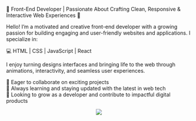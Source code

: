 🌟 Front-End Developer | Passionate About Crafting Clean, Responsive & Interactive Web Experiences 🌟

Hello! I’m a motivated and creative front-end developer with a growing passion for building engaging and user-friendly websites and applications. I specialize in:

💻 HTML | CSS | JavaScript | React

I enjoy turning designs interfaces and bringing life to the web through animations, interactivity, and seamless user experiences.
<br>

🔹 Eager to collaborate on exciting projects
<br>
🔹 Always learning and staying updated with the latest in web tech
<br>
🔹 Looking to grow as a developer and contribute to impactful digital products
<br>


<p align="center">
  <img src="https://user-images.githubusercontent.com/74038190/225813708-98b745f2-7d22-48cf-9150-083f1b00d6c9.gif">
</p>
